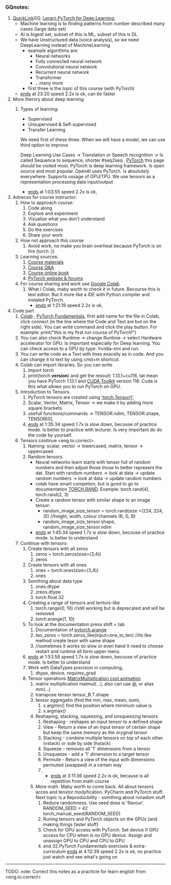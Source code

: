 ### GQnotes:
1. [QuickLink](https://www.youtube.com/watch?v=V_xro1bcAuA)GQ. [Lerarn PyTorch for Deep Learning](https://www.learnpytorch.io/), 
	- Machine learning is to finding patterns from number described many cases (large data set) 
	- AI is bigest set, subset of this is ML, subset of this is DL. 
	- We have Unstructured data (voice analysis), so we need DeepLearning instead of MachineLearning
		- example algorithms are:
			- Neural networks
			- Fully connected neural network
			- Convolutional neural network
			- Recurrent neural network
			- Transformer
			- ...many more
		- first three is the topic of this course (with PyTorch)
	- [ends](https://youtu.be/V_xro1bcAuA?t=1402) at 23:20 speed 2.2x is ok, can be faster
2. More therory about deep learning
	1. Types of learning: 
		- Supervised
		- Unsupervised & Self-supervised
		- Transfer Learning
	
		 We need first of these three. When we will have a model, we can use third option to improve
		
		Deep Learning Use Cases -> Translation or Speech recognition -> Is called Sequence to sequence, shorter #seq2seq . 
		[PyTorch](https://pytorch.org/) this page should be visited most. PyTorch is deep learning framework. Is open source and most popular. OpenAI uses  PyTorch.  Is absolutely everywhere. Supports ussage of GPU/TPU. We use tensors as a representation processing data input/output
		- [ends](https://youtu.be/V_xro1bcAuA?t=3835) at 1:03:55 speed 2.2x is ok,
3. Adveces for course instructor:
	1. How to approach course:
		1. Code along
		2. Explore and experiment
		3. Vizualize what you don't understand
		4. Ask questions
		5. Do the exercises
		6. Share your work
	2. How not approach this course 
		1. Avoid work, no make you brain overheat because PyTorch is on fire (torch :))
	3. Learning sources: 
		1. [Course materials](https://www.github.com/mrdbourke/pytorch-deep-learning)
		2. [Course Q&A](https://www.github.com/mrdbourke/pytorch-deep-learning/discussions)
		3. [Course online book](https://learnpytorch.io)
		4. [PyTorch website & forums](https://pytorch.org/)
	4. For course sharing and work use [Google Colab](https://colab.research.google.com/) 
		1. What i Colab, maby worth to check it in future. Becourse this is text editor. But it  more like a IDE with Python compiler and instaled PyTorch. 
			 - [ends](https://youtu.be/V_xro1bcAuA?t=4879) at 1:21:19 speed 2.2x is ok,
4.  Code part
	1. [Colab](https://colab.research.google.com/) , [PyTorch Fundamentals](https://www.learnpytorch.io/00_pytorch_fundamentals/), first add name for the file in Colab, click connect (in the line where the Code and Text are but on the right side).  You can write command and click the play button. For example: print("this is my first run course of PyTorch!")
	2. You can also check Runtime -> change Runtime -> select Hardware accelerator for GPU. Is important especially for Deep learning. You can check access to a GPU by type: !nvidia-smi and run. 
	3. You can write code as a Text with lines exacelly as in code. And you can change it to text by using cmd+m shortcut.
	4. Colab can import libraries. So you can write
		1. import torch
		2. print(torch.__version__)
			and get the resoult: 1.13.1+cu116, tat mean you have PyTorch 1.13.1 and [CUDA Toolkit](https://www.google.com/search?client=firefox-b-d&q=cludatoolkit) version 116. Cuda is this what allows you to run PyTorch on GPU.
	5. Introduction to Tensors. 
		1. PyTorch tensors are created using ['torch.Tensor()'](https://pytorch.org/docs/stable/tensors.html)
		2. Scalar, Vector, Matrix, Tensor -> we make it by adding more square brackets
		3. usefull functions/commands -> TENSOR.ndim, TENSOR.shape, TENSOR[0], 
		4.  [ends](https://youtu.be/V_xro1bcAuA?t=5734) at 1:35:34 speed 1.7x is slow down, becouse of practice mode. Is better to practice with lecturer. Is very important do do the code by yourself. 
	6. Tensors continue <eng.to.correct>
		1. Naming: scalar, vector -> lowercased, matrix, tensor -> uppercased
		2. Random tensors. 
			- Neural networks learn starts with tensor full of random numbers and then adjust those those to better represent the dat. Start with random numbers -> look at data -> update random numbers -> look at data -> update random numbers
			- colab have smart competion, but is good to go to documentation  [TORCH.RAND](https://pytorch.org/docs/stable/generated/torch.rand.html). Example: torch.rand(4), torch.rand(2, 3)
			- Create a random tensor with similar shape to an image tensor: 
				- random_image_size_tensor = torch.rand(size =(224, 224, 3)) //height, width, colour channels (R, G, B)
				- random_image_size_tensor.shape, random_image_size_tensor.ndim
			-  [ends](https://youtu.be/V_xro1bcAuA?t=6334) at 1:45:34 speed 1.7x is slow down, becouse of practice mode. Is better to understand
	7.  Continue with tensors:
		1. Create tensors with all zeros
			1. zeros = torch.zeros(size=(3,4))
			2. zeros
		2. Create tensors with all ones
			1. ones = torch.ones(size=(3,4))
			2. ones
		3. Somthing about data type
			1. ones.dtype
			2. zreos.dtype
			3. torch.float.32
		4. Creating a range of tensors and tentors-like
			1. torch.range(0, 10) //still working but is deprecated and will be removed
			2. torch.arange(1, 10)
		5. To look at the documentation press shift + tab
			1. Documentation of [pytorch.arange](https://pytorch.org/docs/stable/generated/torch.arange.html)
			2. ten_zeros = torch.zeros_like(input=one_to_ten) //its like method create tesor with same shape
			3. //sometimes it works so slow or even hand it need to choose restart and runtime all form upper menu
		4.  [ends](https://youtu.be/V_xro1bcAuA?t=6838) at 1:53:58 speed 1.7x is slow down, becouse of practice mode. Is better to understand
		6. Work with DataTypes precision in computing, 
			1. dtype, device, requires_grad
		7. Tensor operations [MatrixMultiplication cool animation](http://matrixmultiplication.xyz/)
			1. matrix multiplication matmul(...), also can use @, or alias mm(...)
			2. transpose tensor tensor_B.T.shape
			3. tensor aggregatin (find the min, max, mean, sum), 
				1. x.argmin() find the position where minimum value is
				2. x.argmax()
			4. Reshaping, stacking, squeezing, and unsqueezing tensors
				1. Reshaping - reshapes an input tensor to a defined shape
				2. View - Return a view of an input tensor of certain shape but keep the same memory as the oryginal tensor
				3. Stacking - combine multiple tensors on top of each other (vstack) or side by side (hstack)
				4. Squeeze - removes all '1' dimensions from a tensor
				5. Unsqueeze - add a '1' dimension to a target tensor
				6. Permute - Return a view of the input with dimensions permuted (swapped) in a certain way
				7.  - [ends](https://youtu.be/V_xro1bcAuA?t=11496) at 3:11:36 speed 2.2x is ok, because is all repetition from math course
			8. More math. Maby worth to come back. All about tensors acces and tenstor modyfication. PyCharm and PyTorch stuff. Next topic is a Reproducbility - somthing about ronadom stuff
				1. Reduce randomness. Use seed does is 'flavour'. 
					RANDOM_SEED = 42
					 torch_manual_seed(RANDOM_SEED)
				2. Runing tensors and PyTorch objects on the GPUs (and making things faster stuff)
				3. Check for GPU access with PyTorch. Set device if GPU access for CPU when is no GPU device. Assign and unassign GPU to CPU and CPU to GPU
				4. end 32.PyTorch Fundamentals exercises & extra-curriculum
				   [ends](https://youtu.be/V_xro1bcAuA?t=15159) at 4:12:39 speed 2.2x is ok, no practice just watch and see what's going on
____

TODO: note: Correct this notes as a practicie for learn english from <eng.to.correct>